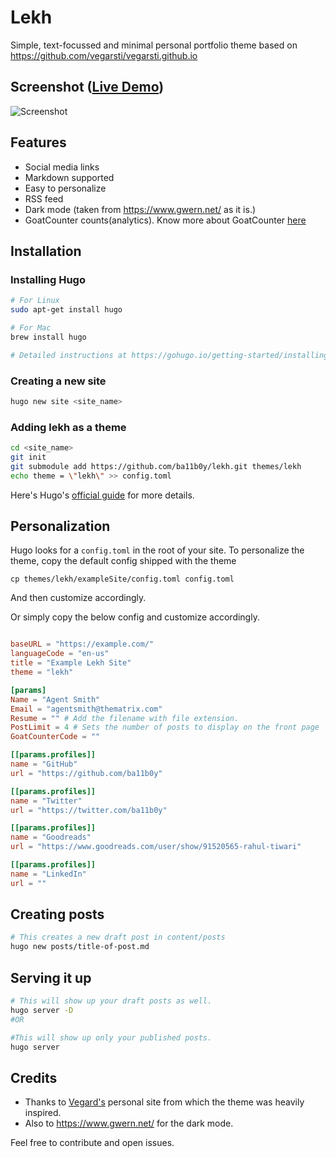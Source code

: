 # Lekh
Simple, text-focussed and minimal personal portfolio theme based on https://github.com/vegarsti/vegarsti.github.io

## Screenshot ([Live Demo](https://agitated-yonath-d9c445.netlify.com/))
![Screenshot](https://raw.githubusercontent.com/invinciblycool/lekh/master/images/screenshot.png)

## Features
* Social media links
* Markdown supported
* Easy to personalize
* RSS feed
* Dark mode (taken from https://www.gwern.net/ as it is.)
* GoatCounter counts(analytics). Know more about GoatCounter [here](https://goatcounter.com)


## Installation

### Installing Hugo

```sh
# For Linux
sudo apt-get install hugo

# For Mac
brew install hugo

# Detailed instructions at https://gohugo.io/getting-started/installing#readout
```

### Creating a new site

```sh
hugo new site <site_name>
```

### Adding lekh as a theme

```sh
cd <site_name>
git init
git submodule add https://github.com/ba11b0y/lekh.git themes/lekh
echo theme = \"lekh\" >> config.toml

```

Here's Hugo's [official guide](https://gohugo.io/getting-started/quick-start/) for more details.


## Personalization

Hugo looks for a `config.toml` in the root of your site.
To personalize the theme, copy the default config shipped with the theme

`cp themes/lekh/exampleSite/config.toml config.toml`

And then customize accordingly.

Or simply copy the below config and customize accordingly.

```toml

baseURL = "https://example.com/"
languageCode = "en-us"
title = "Example Lekh Site"
theme = "lekh"

[params]
Name = "Agent Smith"
Email = "agentsmith@thematrix.com"
Resume = "" # Add the filename with file extension.
PostLimit = 4 # Sets the number of posts to display on the front page
GoatCounterCode = ""

[[params.profiles]]
name = "GitHub"
url = "https://github.com/ba11b0y"

[[params.profiles]]
name = "Twitter"
url = "https://twitter.com/ba11b0y"

[[params.profiles]]
name = "Goodreads"
url = "https://www.goodreads.com/user/show/91520565-rahul-tiwari"

[[params.profiles]]
name = "LinkedIn"
url = ""

```

## Creating posts

```sh
# This creates a new draft post in content/posts
hugo new posts/title-of-post.md
```

## Serving it up

```sh
# This will show up your draft posts as well.
hugo server -D
#OR

#This will show up only your published posts.
hugo server
```

## Credits

* Thanks to [Vegard's](https://github.com/vegarsti) personal site from which the theme was heavily inspired.
* Also to https://www.gwern.net/ for the dark mode.

Feel free to contribute and open issues.
